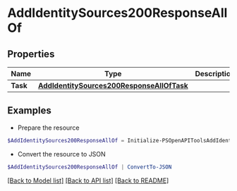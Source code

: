 # AddIdentitySources200ResponseAllOf
## Properties

Name | Type | Description | Notes
------------ | ------------- | ------------- | -------------
**Task** | [**AddIdentitySources200ResponseAllOfTask**](AddIdentitySources200ResponseAllOfTask.md) |  | [optional] 

## Examples

- Prepare the resource
```powershell
$AddIdentitySources200ResponseAllOf = Initialize-PSOpenAPIToolsAddIdentitySources200ResponseAllOf  -Task null
```

- Convert the resource to JSON
```powershell
$AddIdentitySources200ResponseAllOf | ConvertTo-JSON
```

[[Back to Model list]](../README.md#documentation-for-models) [[Back to API list]](../README.md#documentation-for-api-endpoints) [[Back to README]](../README.md)

